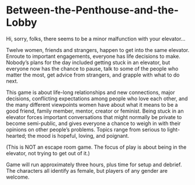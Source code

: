 # Between-the-Penthouse-and-the-Lobby
Hi, sorry, folks, there seems to be a minor malfunction with your elevator... 

Twelve women, friends and strangers, happen to get into the same elevator. Enroute to important engagements, everyone has life decisions to make. Nobody’s plans for the day included getting stuck in an elevator, but everyone now has the chance to pause, talk to some of the people who matter the most, get advice from strangers, and grapple with what to do next.

This game is about life-long relationships and new connections, major decisions, conflicting expectations among people who love each other, and the many different viewpoints women have about what it means to be a good friend, family member, mentor, creator or feminist. Being stuck in an elevator forces important conversations that might normally be private to become semi-public, and gives everyone a chance to weigh in with their opinions on other people’s problems. Topics range from serious to light-hearted; the mood is hopeful, loving, and poignant.

(This is NOT an escape room game. The focus of play is about being in the elevator, not trying to get out of it.)

Game will run approximately three hours, plus time for setup and debrief. The characters all identify as female, but players of any gender are welcome.
